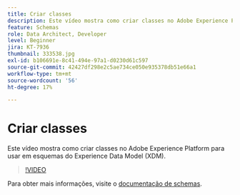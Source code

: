 ```yaml
---
title: Criar classes
description: Este vídeo mostra como criar classes no Adobe Experience Platform para usar em esquemas do Experience Data Model (XDM).
feature: Schemas
role: Data Architect, Developer
level: Beginner
jira: KT-7936
thumbnail: 333538.jpg
exl-id: b106691e-8c41-494e-97a1-d0230d61c597
source-git-commit: 42427df298e2c5ae734ce050e935378db51e66a1
workflow-type: tm+mt
source-wordcount: '56'
ht-degree: 17%

---
```


# Criar classes

Este vídeo mostra como criar classes no Adobe Experience Platform para usar em esquemas do Experience Data Model (XDM).

>[!VIDEO](https://video.tv.adobe.com/v/333538?quality=12&learn=on)

Para obter mais informações, visite o [documentação de schemas](https://experienceleague.adobe.com/docs/experience-platform/xdm/home.html?lang=pt-BR).
